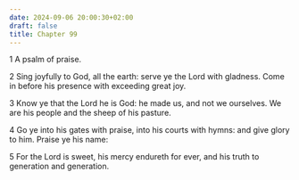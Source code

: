 ```yaml
---
date: 2024-09-06 20:00:30+02:00
draft: false
title: Chapter 99
---
```




1 A psalm of praise.

2 Sing joyfully to God, all the earth: serve ye the Lord with gladness. Come in before his presence with exceeding great joy.

3 Know ye that the Lord he is God: he made us, and not we ourselves. We are his people and the sheep of his pasture.

4 Go ye into his gates with praise, into his courts with hymns: and give glory to him. Praise ye his name:

5 For the Lord is sweet, his mercy endureth for ever, and his truth to generation and generation.

